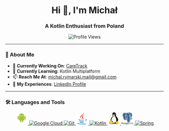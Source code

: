 <h1 align="center">Hi 👋, I'm Michał</h1>
<h3 align="center">A Kotlin Enthusiast from Poland</h3>

<p align="center">
  <img src="https://komarev.com/ghpvc/?username=michalrymarski&label=Profile%20views&color=0e75b6&style=flat" alt="Profile Views" />
</p>

---

### 🌟 About Me

- 🔭 **Currently Working On**: [CareTrack](https://github.com/Medical-IT-systems-team-project/MITP-mobile)  
- 🌱 **Currently Learning**: Kotlin Multiplatform  
- 📫 **Reach Me At**: [michal.rymarski.mail@gmail.com](mailto:michal.rymarski.mail@gmail.com)  
- 📄 **My Experiences**: [LinkedIn Profile](https://www.linkedin.com/in/michal-rymarski/)  

---

### 🛠️ Languages and Tools
<p align="center">
  <a href="https://developer.android.com" target="_blank">
    <img src="https://raw.githubusercontent.com/devicons/devicon/master/icons/android/android-original-wordmark.svg" alt="Android" width="40" height="40" />
  </a>
  <a href="https://cloud.google.com" target="_blank">
    <img src="https://www.vectorlogo.zone/logos/google_cloud/google_cloud-icon.svg" alt="Google Cloud" width="40" height="40" />
  </a>
  <a href="https://git-scm.com/" target="_blank">
    <img src="https://www.vectorlogo.zone/logos/git-scm/git-scm-icon.svg" alt="Git" width="40" height="40" />
  </a>
  <a href="https://www.java.com" target="_blank">
    <img src="https://raw.githubusercontent.com/devicons/devicon/master/icons/java/java-original.svg" alt="Java" width="40" height="40" />
  </a>
  <a href="https://kotlinlang.org" target="_blank">
    <img src="https://www.vectorlogo.zone/logos/kotlinlang/kotlinlang-icon.svg" alt="Kotlin" width="40" height="40" />
  </a>
  <a href="https://www.linux.org/" target="_blank">
    <img src="https://raw.githubusercontent.com/devicons/devicon/master/icons/linux/linux-original.svg" alt="Linux" width="40" height="40" />
  </a>
  <a href="https://www.postgresql.org" target="_blank">
    <img src="https://raw.githubusercontent.com/devicons/devicon/master/icons/postgresql/postgresql-original-wordmark.svg" alt="PostgreSQL" width="40" height="40" />
  </a>
  <a href="https://spring.io/" target="_blank">
    <img src="https://www.vectorlogo.zone/logos/springio/springio-icon.svg" alt="Spring" width="40" height="40" />
  </a>
</p>

